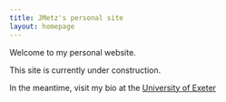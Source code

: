```yaml
---
title: JMetz's personal site
layout: homepage
---
```


Welcome to my personal website. 

This site is currently under construction. 

In the meantime, visit my bio at the [University of Exeter](http://www.exeter.ac.uk/biomedicalhub/team/drjeremymetz/)
